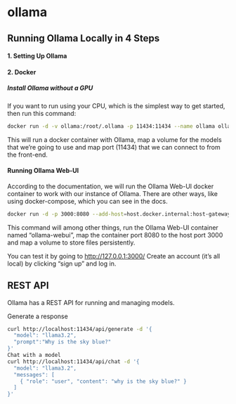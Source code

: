 # ollama

## Running Ollama Locally in 4 Steps

#### 1. Setting Up Ollama

#### 2. Docker

##### Install Ollama without a GPU
If you want to run using your CPU, which is the simplest way to get started, then run this command:

```bash
docker run -d -v ollama:/root/.ollama -p 11434:11434 --name ollama ollama/ollama
```

This will run a docker container with Ollama, map a volume for the models that we’re going to use and map port (11434) that we can connect to from the front-end.

#### Running Ollama Web-UI
According to the documentation, we will run the Ollama Web-UI docker container to work with our instance of Ollama. There are other ways, like using docker-compose, which you can see in the docs.

```bash
docker run -d -p 3000:8080 --add-host=host.docker.internal:host-gateway -v ollama-webui:/app/backend/data --name ollama-webui --restart always ghcr.io/ollama-webui/ollama-webui:main
```

This command will among other things, run the Ollama Web-UI container named “ollama-webui”, map the container port 8080 to the host port 3000 and map a volume to store files persistently.

You can test it by going to http://127.0.0.1:3000/
Create an account (it’s all local) by clicking “sign up” and log in.

## REST API
Ollama has a REST API for running and managing models.

Generate a response
```bash
curl http://localhost:11434/api/generate -d '{
  "model": "llama3.2",
  "prompt":"Why is the sky blue?"
}'
Chat with a model
curl http://localhost:11434/api/chat -d '{
  "model": "llama3.2",
  "messages": [
    { "role": "user", "content": "why is the sky blue?" }
  ]
}'
```